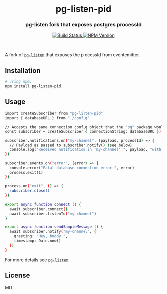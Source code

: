 <h1 align="center">pg-listen-pid</h1>
<h3 align="center">pg-listen fork that exposes postgres processId</h3>

<p align="center">
  <a href="https://travis-ci.org/andywer/pg-listen">
    <img alt="Build Status" src="https://travis-ci.org/andywer/pg-listen.svg?branch=master" />
  </a>
  <a href="https://www.npmjs.com/package/pg-listen">
    <img alt="NPM Version" src="https://img.shields.io/npm/v/pg-listen.svg" />
  </a>
</p>

<br />

A fork of [`pg-listen`](https://github.com/andywer/pg-listen) that exposes the processId from eventemitter.


## Installation

```sh
# using npm:
npm install pg-listen-pid
```

## Usage
```sh
import createSubscriber from "pg-listen-pid"
import { databaseURL } from "./config"

// Accepts the same connection config object that the "pg" package would take
const subscriber = createSubscriber({ connectionString: databaseURL })

subscriber.notifications.on("my-channel", (payload, processId) => {
  // Payload as passed to subscriber.notify() (see below)
  console.log("Received notification in 'my-channel':", payload, "with PID:", processId)
})

subscriber.events.on("error", (error) => {
  console.error("Fatal database connection error:", error)
  process.exit(1)
})

process.on("exit", () => {
  subscriber.close()
})

export async function connect () {
  await subscriber.connect()
  await subscriber.listenTo("my-channel")
}

export async function sendSampleMessage () {
  await subscriber.notify("my-channel", {
    greeting: "Hey, buddy.",
    timestamp: Date.now()
  })
}
```
For more details see [`pg-listen`](https://github.com/andywer/pg-listen).


## License

MIT
